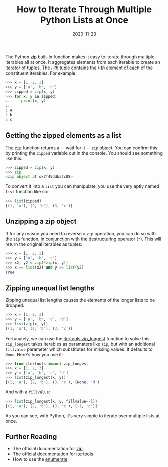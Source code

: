 ﻿---
title:  'How to Iterate Through Multiple Python Lists at Once'
description:  'How to treat multiple lists as one unit'
date:  '2020-11-23'
image:  'https://www.wawak.com/globalassets/tailoring/zippers/5-brass-jacket/WAW_B5/1212094644_bz514ag_1-20180529.jpg?&width=1080&height=1080&quality=100'
---

The Python [zip](https://docs.python.org/3.3/library/functions.html#zip) built-in function makes it easy to iterate through multiple iterables all at once. It aggregates elements from each iterable to create an iterator of tuples. The *i-th* tuple contains the *i-th* element of each of the constituent iterables. For example:

```python
>>> x = [1, 2, 3]
>>> y = ['a', 'b', 'c']
>>> zipped = zip(x, y)
>>> for x, y in zipped:
...    print(x, y)
...
1 a
2 b 
3 c
```
## Getting the zipped elements as a list
The `zip` function returns a -- wait for it -- `zip` object. You can confirm this by printing the `zipped` variable out in the console. You should see something like this:

```python
>>> zipped = zip(x, y)
>>> zip
<zip object at ox7f45ddba2c08>
```

To convert it into a `list` you can manipulate, you use the very aptly named `list` function like so:

```python
>>> list(zipped)
[(1, 'a'), (2, 'b'), (3, 'c')]
``` 

## Unzipping a zip object
If for any reason you need to reverse a `zip` operation, you can do so with the `zip` function, in conjunction with the destructuring operator (`*`). This will return the original iterables as tuples:

```python
>>> x = [1, 2, 3]
>>> y = ['a', 'b', 'c']
>>> x2, y2 = zip(*zip(x, y))
>>> x == list(x2) and y == list(y2)
True 
```

## Zipping unequal list lengths
Zipping unequal list lengths causes the elements of the longer lists to be dropped:
```python
>>> x = [1, 2, 3]
>>> y = ['a', 'b', 'c', 'd']
>>> list(zip(x, y))
[(1, 'a'), (2, 'b'), (3, 'c')]
```

Fortunately, we can use the [itertools.zip_longest](https://docs.python.org/3.3/library/itertools.html#itertools.zip_longest) function to solve this. `zip_longest` takes iterables as paramaters like `zip`, but with an additional `fillvalue` parameter which substitutes for missing values. It defaults to `None`. Here's how you use it:

```python
>>> from itertools import zip_longest
>>> x = [1, 2, 3]
>>> y = ['a', 'b', 'c', 'd']
>>> list(zip_longest(x, y))
[(1, 'a'), (2, 'b'), (3, 'c'), (None, 'd')
``` 

And with a `fillvalue`:
```python
>>> list(zip_longest(x, y, fillvalue=-1))
[(1, 'a'), (2, 'b'), (3, 'c'), (-1, 'd')]
```

 As you can see, with Python, it's very simple to iterate over multiple lists at once. 

## Further Reading
+ The official documentation for [zip](https://docs.python.org/3.3/library/functions.html#zip)
+ The official documentation for [itertools](https://docs.python.org/3.3/library/itertools.html#itertools.zip_longest)
+ How to use the [enumerate](https://www.adrianperea.dev/better-python-for-loops-using-enumerate/)
